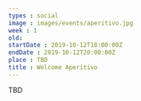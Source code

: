 ```yaml
---
types : social
image : images/events/aperitivo.jpg
week : 1
old:
startDate : 2019-10-12T18:00:00Z
endDate : 2019-10-12T20:00:00Z
place : TBD
title : Welcome Aperitivo
---
```


TBD